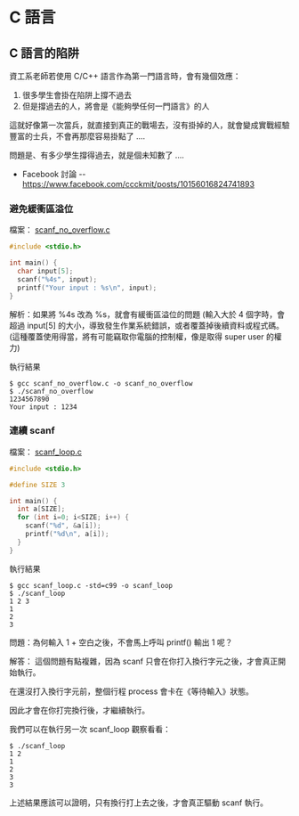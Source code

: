 # C 語言

## C 語言的陷阱

資工系老師若使用 C/C++ 語言作為第一門語言時，會有幾個效應：

1. 很多學生會掛在陷阱上撐不過去
2. 但是撐過去的人，將會是《能夠學任何一門語言》的人

這就好像第一次當兵，就直接到真正的戰場去，沒有掛掉的人，就會變成實戰經驗豐富的士兵，不會再那麼容易掛點了 ....

問題是、有多少學生撐得過去，就是個未知數了 ....

* Facebook 討論 -- https://www.facebook.com/ccckmit/posts/10156016824741893

### 避免緩衝區溢位

檔案： [scanf_no_overflow.c](scanf_no_overflow.c)

```c
#include <stdio.h>

int main() {
  char input[5];
  scanf("%4s", input);
  printf("Your input : %s\n", input);
}
```

解析：如果將 %4s 改為 %s，就會有緩衝區溢位的問題 (輸入大於 4 個字時，會超過 input[5] 的大小，導致發生作業系統錯誤，或者覆蓋掉後續資料或程式碼。 (這種覆蓋使用得當，將有可能竊取你電腦的控制權，像是取得 super user 的權力)

執行結果

```
$ gcc scanf_no_overflow.c -o scanf_no_overflow
$ ./scanf_no_overflow
1234567890
Your input : 1234
```

### 連續 scanf

檔案： [scanf_loop.c](scanf_loop.c)

```c
#include <stdio.h>

#define SIZE 3

int main() {
  int a[SIZE];
  for (int i=0; i<SIZE; i++) {
    scanf("%d", &a[i]);    
    printf("%d\n", a[i]);    
  }
}
```

執行結果

```
$ gcc scanf_loop.c -std=c99 -o scanf_loop
$ ./scanf_loop
1 2 3
1
2
3
```

問題：為何輸入 1 + 空白之後，不會馬上呼叫 printf() 輸出 1 呢？

解答： 這個問題有點複雜，因為 scanf 只會在你打入換行字元之後，才會真正開始執行。

在還沒打入換行字元前，整個行程 process 會卡在《等待輸入》狀態。

因此才會在你打完換行後，才繼續執行。

我們可以在執行另一次 scanf_loop 觀察看看：

```
$ ./scanf_loop
1 2
1 
2
3
3
```

上述結果應該可以證明，只有換行打上去之後，才會真正驅動 scanf 執行。

